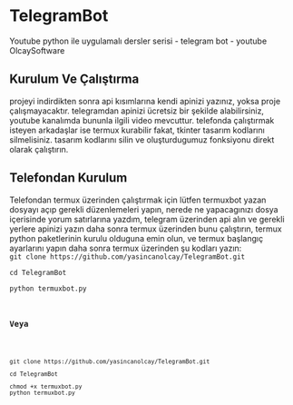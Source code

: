 # TelegramBot
Youtube python ile uygulamalı dersler serisi -  telegram bot - youtube OlcaySoftware
<h2>Kurulum Ve Çalıştırma</h2>
projeyi indirdikten sonra api kısımlarına kendi apinizi yazınız, yoksa proje çalışmayacaktır.
telegramdan apinizi ücretsiz bir şekilde alabilirsiniz, youtube kanalımda bununla ilgili video mevcuttur.
telefonda çalıştırmak isteyen arkadaşlar ise termux kurabilir fakat, tkinter tasarım kodlarını silmelisiniz.
tasarım kodlarını silin ve oluşturdugumuz fonksiyonu direkt olarak çalıştırın.
<h2>Telefondan Kurulum</h2>
Telefondan termux üzerinden çalıştırmak için lütfen termuxbot yazan dosyayı açıp gerekli düzenlemeleri yapın,
nerede ne yapacagınızı dosya içerisinde yorum satırlarına yazdım, telegram üzerinden api alın ve gerekli yerlere apinizi yazın
daha sonra termux üzerinden bunu çalıştırın, termux python paketlerinin kurulu olduguna emin olun, ve termux başlangıç ayarlarını yapın
daha sonra termux üzerinden
şu kodları yazın:

<code>
git clone https://github.com/yasincanolcay/TelegramBot.git</br>
cd TelegramBot</br>
python termuxbot.py  
 </>

<h3>Veya</h3>

<code>
git clone https://github.com/yasincanolcay/TelegramBot.git<br/>
cd TelegramBot<br/>
chmod +x termuxbot.py
python termuxbot.py
</code>
